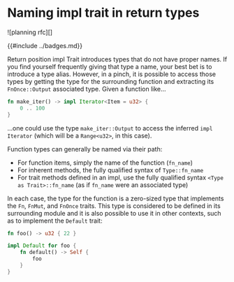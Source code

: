 # Naming impl trait in return types

![planning rfc][]

{{#include ../badges.md}}

Return position impl Trait introduces types that do not have proper names. If you find yourself frequently giving that type a name, your best bet is to introduce a type alias. However, in a pinch, it is possible to access those types by getting the type for the surrounding function and extracting its `FnOnce::Output` associated type. Given a function like...

```rust
fn make_iter() -> impl Iterator<Item = u32> {
    0 .. 100
}
```

...one could use the type `make_iter::Output` to access the inferred `impl Iterator` (which will be a `Range<u32>`, in this case).

Function types can generally be named via their path:

* For function items, simply the name of the function (`fn_name`)
* For inherent methods, the fully qualified syntax of `Type::fn_name`
* For trait methods defined in an impl, use the fully qualified syntax `<Type as Trait>::fn_name` (as if `fn_name` were an associated type)

In each case, the type for the function is a zero-sized type that implements the `Fn`, `FnMut`, and `FnOnce` traits. This type is considered to be defined in its surrounding module and it is also possible to use it in other contexts, such as to implement the `Default` trait:

```rust
fn foo() -> u32 { 22 }

impl Default for foo {
    fn default() -> Self {
        foo
    }
}
```